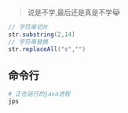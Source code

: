 <!-- 
title: Java
sort: 
--> 

> 说是不学,最后还是真是不学😹

```java
// 字符串切片
str.substring(2,14)
// 字符串替换
str.replaceAll("s","")
```

## 命令行

```bash
# 正在运行的java进程
jps
```

